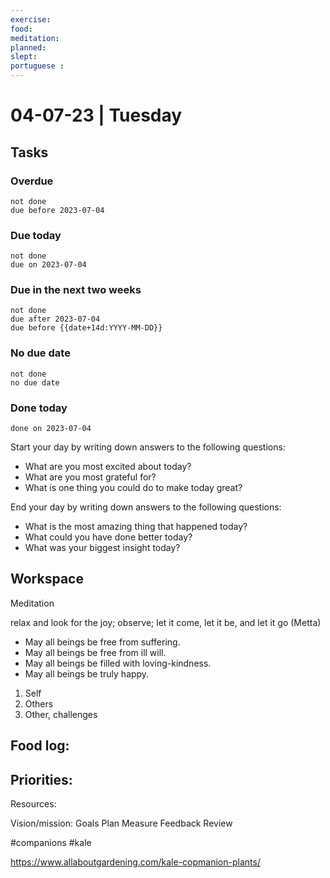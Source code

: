 ```yaml
---
exercise: 
food:
meditation:
planned:
slept:
portuguese :
---
```


# 04-07-23 | Tuesday

## Tasks
### Overdue
```tasks
not done
due before 2023-07-04
```

### Due today
```tasks
not done
due on 2023-07-04
```

### Due in the next two weeks
```tasks
not done
due after 2023-07-04
due before {{date+14d:YYYY-MM-DD}}
```

### No due date
```tasks
not done
no due date
```

### Done today
```tasks
done on 2023-07-04
```


Start your day by writing down answers to the following questions:

- What are you most excited about today? 
- What are you most grateful for? 
- What is one thing you could do to make today great?  

End your day by writing down answers to the following questions: 

- What is the most amazing thing that happened today? 
- What could you have done better today? 
- What was your biggest insight today?

## Workspace

Meditation 

relax and look for the joy; observe; let it come, let it be, and let it go
(Metta)
-   May all beings be free from suffering.
-   May all beings be free from ill will.
-   May all beings be filled with loving-kindness.
-   May all beings be truly happy.

1. Self
2. Others
3. Other, challenges

Food log:
- 

Priorities:
- 

Resources:

Vision/mission:
Goals
Plan
Measure
Feedback
Review

#companions #kale


https://www.allaboutgardening.com/kale-copmanion-plants/